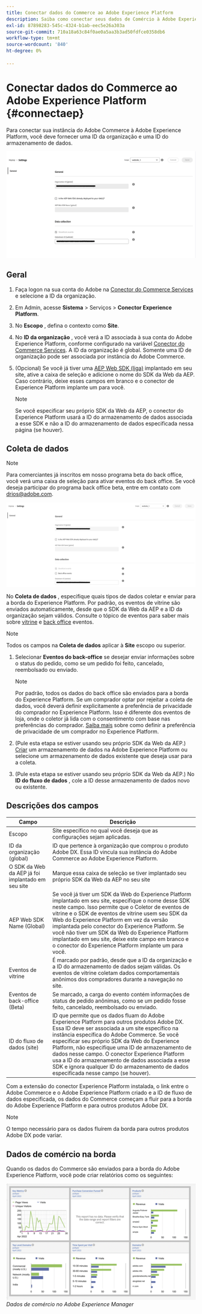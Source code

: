 ```yaml
---
title: Conectar dados do Commerce ao Adobe Experience Platform
description: Saiba como conectar seus dados de Comércio à Adobe Experience Platform.
exl-id: 87898283-545c-4324-b1ab-eec5e26a303a
source-git-commit: 710a18a63c84f0ae0a5aa3b3ad50fdfce0358db6
workflow-type: tm+mt
source-wordcount: '840'
ht-degree: 0%

---
```


# Conectar dados do Commerce ao Adobe Experience Platform {#connectaep}

Para conectar sua instância do Adobe Commerce à Adobe Experience Platform, você deve fornecer uma ID da organização e uma ID do armazenamento de dados.

![Configuração do conector Experience Platform](assets/epc-config-sf.png)

## Geral

1. Faça logon na sua conta do Adobe na [Conector do Commerce Services](../landing/saas.md#organizationid) e selecione a ID da organização.

1. Em Admin, acesse **Sistema** > Serviços > **Conector Experience Platform**.

1. No **Escopo** , defina o contexto como **Site**.

1. No **ID da organização** , você verá a ID associada à sua conta do Adobe Experience Platform, conforme configurado na variável [Conector do Commerce Services](../landing/saas.md#organizationid). A ID da organização é global. Somente uma ID de organização pode ser associada por instância do Adobe Commerce.

1. (Opcional) Se você já tiver uma [AEP Web SDK (liga)](https://experienceleague.adobe.com/docs/experience-platform/edge/home.html) implantado em seu site, ative a caixa de seleção e adicione o nome do SDK da Web da AEP. Caso contrário, deixe esses campos em branco e o conector de Experience Platform implante um para você.

   >[!NOTE]
   >
   >Se você especificar seu próprio SDK da Web da AEP, o conector do Experience Platform usará a ID do armazenamento de dados associada a esse SDK e não a ID do armazenamento de dados especificada nessa página (se houver).

## Coleta de dados

>[!NOTE]
>
>Para comerciantes já inscritos em nosso programa beta do back office, você verá uma caixa de seleção para ativar eventos do back office. Se você deseja participar do programa back office beta, entre em contato com [drios@adobe.com](mailto:drios@adobe.com).

![Configuração do conector Experience Platform beta](assets/epc-config-beta.png)

No **Coleta de dados** , especifique quais tipos de dados coletar e enviar para a borda do Experience Platform. Por padrão, os eventos de vitrine são enviados automaticamente, desde que o SDK da Web da AEP e a ID da organização sejam válidos. Consulte o tópico de eventos para saber mais sobre [vitrine](events.md#storefront-events) e [back office](events.md#beta-order-status-events) eventos.

>[!NOTE]
>
>Todos os campos na **Coleta de dados** aplicar à **Site** escopo ou superior.

1. Selecionar **Eventos do back-office** se desejar enviar informações sobre o status do pedido, como se um pedido foi feito, cancelado, reembolsado ou enviado.

   >[!NOTE]
   >
   >Por padrão, todos os dados do back office são enviados para a borda do Experience Platform. Se um comprador optar por rejeitar a coleta de dados, você deverá definir explicitamente a preferência de privacidade do comprador no Experience Platform. Isso é diferente dos eventos de loja, onde o coletor já lida com o consentimento com base nas preferências do comprador. [Saiba mais](https://experienceleague.adobe.com/docs/experience-platform/landing/governance-privacy-security/consent/adobe/dataset.html) sobre como definir a preferência de privacidade de um comprador no Experience Platform.

1. (Pule esta etapa se estiver usando seu próprio SDK da Web da AEP.) [Criar](https://experienceleague.adobe.com/docs/experience-platform/edge/datastreams/configure.html#create) um armazenamento de dados na Adobe Experience Platform ou selecione um armazenamento de dados existente que deseja usar para a coleta.

1. (Pule esta etapa se estiver usando seu próprio SDK da Web da AEP.) No **ID do fluxo de dados** , cole a ID desse armazenamento de dados novo ou existente.

## Descrições dos campos

| Campo | Descrição |
|--- |--- |
| Escopo | Site específico no qual você deseja que as configurações sejam aplicadas. |
| ID da organização (global) | ID que pertence à organização que comprou o produto Adobe DX. Essa ID vincula sua instância do Adobe Commerce ao Adobe Experience Platform. |
| O SDK da Web da AEP já foi implantado em seu site | Marque essa caixa de seleção se tiver implantado seu próprio SDK da Web da AEP no seu site |
| AEP Web SDK Name (Global) | Se você já tiver um SDK da Web do Experience Platform implantado em seu site, especifique o nome desse SDK neste campo. Isso permite que o Coletor de eventos de vitrine e o SDK de eventos de vitrine usem seu SDK da Web do Experience Platform em vez da versão implantada pelo conector do Experience Platform. Se você não tiver um SDK da Web do Experience Platform implantado em seu site, deixe este campo em branco e o conector do Experience Platform implante um para você. |
| Eventos de vitrine | É marcado por padrão, desde que a ID da organização e a ID do armazenamento de dados sejam válidas. Os eventos de vitrine coletam dados comportamentais anônimos dos compradores durante a navegação no site. |
| Eventos de back-office (Beta) | Se marcado, a carga do evento contém informações de status de pedido anônimas, como se um pedido fosse feito, cancelado, reembolsado ou enviado. |
| ID do fluxo de dados (site) | ID que permite que os dados fluam do Adobe Experience Platform para outros produtos Adobe DX. Essa ID deve ser associada a um site específico na instância específica do Adobe Commerce. Se você especificar seu próprio SDK da Web do Experience Platform, não especifique uma ID de armazenamento de dados nesse campo. O conector Experience Platform usa a ID do armazenamento de dados associada a esse SDK e ignora qualquer ID do armazenamento de dados especificada nesse campo (se houver). |

Com a extensão do conector Experience Platform instalada, o link entre o Adobe Commerce e o Adobe Experience Platform criado e a ID de fluxo de dados especificada, os dados do Commerce começam a fluir para a borda do Adobe Experience Platform e para outros produtos Adobe DX.

>[!NOTE]
>
> O tempo necessário para os dados fluírem da borda para outros produtos Adobe DX pode variar.

## Dados de comércio na borda

Quando os dados do Commerce são enviados para a borda do Adobe Experience Platform, você pode criar relatórios como os seguintes:

![Dados de comércio no Adobe Experience Manager](assets/aem-data-1.png)
_Dados de comércio no Adobe Experience Manager_
